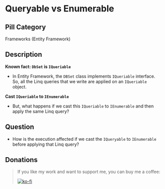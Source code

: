 # Queryable vs Enumerable

## Pill Category

Frameworks (Entity Framework)

## Description

**Known fact: `DbSet` is `IQueriable`**

- In Entity Framework, the `DBSet` class implements `IQueriable` interface. So, all the Linq queries that we write are applied on an `IQueriable` object.

**Cast `IQueriable` to `IEnumerable`**

- But, what happens if we cast this `IQueriable` to `IEnumerable` and then apply the same Linq query?

## Question

- How is the execution affected if we cast the `IQueryable` to `IEnumerable` before applying that Linq query?

## Donations

> If you like my work and want to support me, you can buy me a coffee:
>
> [![ko-fi](https://www.ko-fi.com/img/githubbutton_sm.svg)](https://ko-fi.com/Y8Y62EZ8H)

